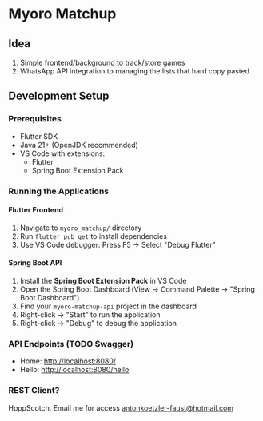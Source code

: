 # Myoro Matchup

## Idea

1. Simple frontend/background to track/store games
2. WhatsApp API integration to managing the lists that hard copy pasted

## Development Setup

### Prerequisites

- Flutter SDK
- Java 21+ (OpenJDK recommended)
- VS Code with extensions:
  - Flutter
  - Spring Boot Extension Pack

### Running the Applications

#### Flutter Frontend

1. Navigate to `myoro_matchup/` directory
2. Run `flutter pub get` to install dependencies
3. Use VS Code debugger: Press F5 → Select "Debug Flutter"

#### Spring Boot API

1. Install the **Spring Boot Extension Pack** in VS Code
2. Open the Spring Boot Dashboard (View → Command Palette → "Spring Boot Dashboard")
3. Find your `myoro-matchup-api` project in the dashboard
4. Right-click → "Start" to run the application
5. Right-click → "Debug" to debug the application

### API Endpoints (TODO Swagger)

- Home: <http://localhost:8080/>
- Hello: <http://localhost:8080/hello>

### REST Client?

HoppScotch. Email me for access <antonkoetzler-faust@hotmail.com>

